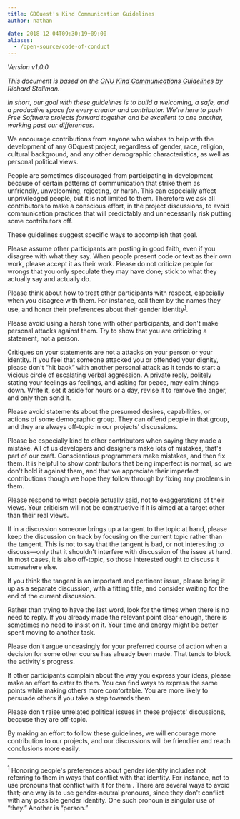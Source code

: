 ```yaml
---
title: GDQuest's Kind Communication Guidelines
author: nathan

date: 2018-12-04T09:30:19+09:00
aliases:
  - /open-source/code-of-conduct
---
```


*Version v1.0.0*

*This document is based on the [GNU Kind Communications Guidelines](https://www.gnu.org/philosophy/kind-communication.html) by Richard Stallman.*

*In short, our goal with these guidelines is to build a welcoming, a safe, and a productive space for every creator and contributor. We're here to push Free Software projects forward together and be excellent to one another, working past our differences.*

We encourage contributions from anyone who wishes to help with the development of any GDquest project, regardless of gender, race, religion, cultural background, and any other demographic characteristics, as well as personal political views.

People are sometimes discouraged from participating in development because of certain patterns of communication that strike them as unfriendly, unwelcoming, rejecting, or harsh. This can especially affect unpriviledged people, but it is not limited to them. Therefore we ask all contributors to make a conscious effort, in the project discussions, to avoid communication practices that will predictably and unnecessarily risk putting some contributors off.

These guidelines suggest specific ways to accomplish that goal.

Please assume other participants are posting in good faith, even if you disagree with what they say. When people present code or text as their own work, please accept it as their work. Please do not criticize people for wrongs that you only speculate they may have done; stick to what they actually say and actually do.

Please think about how to treat other participants with respect, especially when you disagree with them. For instance, call them by the names they use, and honor their preferences about their gender identity<sup>[1](#1-footnote)</sup>.

Please avoid using a harsh tone with other participants, and don't make personal attacks against them. Try to show that you are criticizing a statement, not a person.

Critiques on your statements are not a attacks on your person or your identity. If you feel that someone attacked you or offended your dignity, please don't “hit back” with another personal attack as it tends to start a vicious circle of escalating verbal aggression. A private reply, politely stating your feelings as feelings, and asking for peace, may calm things down. Write it, set it aside for hours or a day, revise it to remove the anger, and only then send it.

Please avoid statements about the presumed desires, capabilities, or actions of some demographic group. They can offend people in that group, and they are always off-topic in our projects' discussions.

Please be especially kind to other contributors when saying they made a mistake. All of us developers and designers make lots of mistakes, that's part of our craft. Conscientious programmers make mistakes, and then fix them. It is helpful to show contributors that being imperfect is normal, so we don't hold it against them, and that we appreciate their imperfect contributions though we hope they follow through by fixing any problems in them.

Please respond to what people actually said, not to exaggerations of their views. Your criticism will not be constructive if it is aimed at a target other than their real views.

If in a discussion someone brings up a tangent to the topic at hand, please keep the discussion on track by focusing on the current topic rather than the tangent. This is not to say that the tangent is bad, or not interesting to discuss—only that it shouldn't interfere with discussion of the issue at hand. In most cases, it is also off-topic, so those interested ought to discuss it somewhere else.

If you think the tangent is an important and pertinent issue, please bring it up as a separate discussion, with a fitting title, and consider waiting for the end of the current discussion.

Rather than trying to have the last word, look for the times when there is no need to reply. If you already made the relevant point clear enough, there is sometimes no need to insist on it. Your time and energy might be better spent moving to another task.

Please don't argue unceasingly for your preferred course of action when a decision for some other course has already been made. That tends to block the activity's progress.

If other participants complain about the way you express your ideas, please make an effort to cater to them. You can find ways to express the same points while making others more comfortable. You are more likely to persuade others if you take a step towards them.

Please don't raise unrelated political issues in these projects' discussions, because they are off-topic.

By making an effort to follow these guidelines, we will encourage more contribution to our projects, and our discussions will be friendlier and reach conclusions more easily.

----

<a name="1-footnote"><sup>1</sup></a> Honoring people's preferences about gender identity includes not referring to them in ways that conflict with that identity. For instance, not to use pronouns that conflict with it for them . There are several ways to avoid that; one way is to use gender-neutral pronouns, since they don't conflict with any possible gender identity. One such pronoun is singular use of “they.” Another is “person.”
